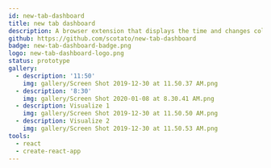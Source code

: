```yaml
---
id: new-tab-dashboard
title: new tab dashboard
description: A browser extension that displays the time and changes color throughout the day.
github: https://github.com/scotato/new-tab-dashboard
badge: new-tab-dashboard-badge.png
logo: new-tab-dashboard-logo.png
status: prototype
gallery:
  - description: '11:50'
    img: gallery/Screen Shot 2019-12-30 at 11.50.37 AM.png
  - description: '8:30'
    img: gallery/Screen Shot 2020-01-08 at 8.30.41 AM.png
  - description: Visualize 1
    img: gallery/Screen Shot 2019-12-30 at 11.50.50 AM.png
  - description: Visualize 2
    img: gallery/Screen Shot 2019-12-30 at 11.50.53 AM.png
tools: 
  - react
  - create-react-app
---
```

